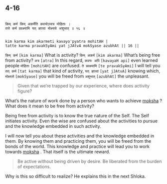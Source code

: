 ## 4-16


```shloka-sa

किम् कर्म किम् अकर्मेति कवयोऽप्यत्र मोहिताः ।
तत्ते कर्म प्रवक्ष्यामि यत् ज्ञात्वा मोक्ष्यसे अशुभात् ॥ १६ ॥

```
```shloka-sa-hk

kim karma kim akarmeti kavayo'pyatra mohitAH |
tatte karma pravakSyAmi yat jJAtvA mokSyase azubhAt || 16 ||

```
`किम् कर्म` `[kim karma]` What is activity? `किम् अकर्म` `[kim akarma]` What’s being free from activity? `अत्र` `[atra]` In this regard, `कवयः अपि` `[kavayaH api]` even learned people `मोहिताः` `[mohitAH]` are confused. `ते प्रवक्ष्यामि` `[te pravakSyAmi]` I will tell you `तत् कर्म` `[tat karma]` that kind of activity, `यत् ज्ञात्वा` `[yat jJAtvA]` knowing which, `मोक्ष्यसे` `[mokSyase]` you will be freed from `अशुभात्` `[azubhAt]` the unpleasant.


<a name='applnote_81'></a>
> Given that we’re trapped by our experience, where does activity figure?



What’s the nature of work done by a person who wants to achieve 
[moksha](Moksha)
? What does it mean to be free from activity?

Being free from activity is to know the true nature of the Self. The Self initiates activity. Even the wise are confused about the activities to pursue and the knowledge embedded in such activity.

I will now tell you about these activities and the knowledge embedded in them. By knowing them and practicing them, you will be freed from the bonds of the world. This knowledge and practice will lead you to work towards 
[moksha](Moksha)
. That itself is the ultimate reward.



<a name='applnote_82'></a>
> Be active without being driven by desire. Be liberated from the burden of expectations.



Why is this so difficult to realize? He explains this in the next Shloka.


